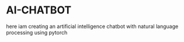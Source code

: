 # AI-CHATBOT
here iam creating an artificial intelligence chatbot with natural language processing using pytorch

